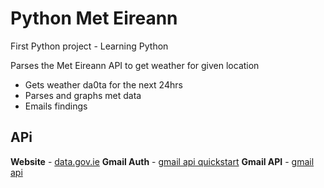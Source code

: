 # Python Met Eireann 
First Python project - Learning Python 

Parses the Met Eireann API to get weather for given location
* Gets weather da0ta for the next 24hrs
* Parses and graphs met data
* Emails findings

## APi
**Website** - [data.gov.ie](https://data.gov.ie/dataset/met-eireann-weather-forecast-api)
**Gmail Auth** - [gmail api quickstart](https://developers.google.com/gmail/api/quickstart/python?authuser=2)
**Gmail API** - [gmail api](https://developers.google.com/gmail/api/v1/reference/users/messages/send)